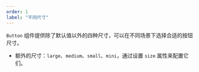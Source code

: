```yaml
---
order: 1
label: "不同尺寸"
---
```


`Button` 组件提供除了默认值以外的四种尺寸，可以在不同场景下选择合适的按钮尺寸。

-   额外的尺寸：`large`、`medium`、`small`、`mini`，通过设置 `size` 属性来配置它们。
